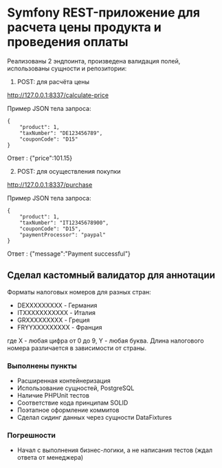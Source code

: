 # Symfony REST-приложение для расчета цены продукта и проведения оплаты

Реализованы 2 эндпоинта, произведена валидация полей, использованы сущности и репозитории:
1. POST: для расчёта цены

http://127.0.0.1:8337/calculate-price

Пример JSON тела запроса:
```
{
    "product": 1,
    "taxNumber": "DE123456789",
    "couponCode": "D15"
}
```
Ответ : {"price":101.15}

2. POST: для осуществления покупки

http://127.0.0.1:8337/purchase

Пример JSON тела запроса:
```
{
    "product": 1,
    "taxNumber": "IT12345678900",
    "couponCode": "D15",
    "paymentProcessor": "paypal"
}
```
Ответ : {"message":"Payment successful"}


## Сделал кастомный валидатор для аннотации
Форматы налоговых номеров для разных стран:
- DEXXXXXXXXX - Германия
- ITXXXXXXXXXXX - Италия
- GRXXXXXXXXX - Греция
- FRYYXXXXXXXXX - Франция

где X - любая цифра от 0 до 9, Y - любая буква. Длина налогового номера различается в зависимости от страны.


### Выполнены пункты
- Расширенная контейнеризация
- Использование сущностей, PostgreSQL
- Наличие PHPUnit тестов
- Соответствие кода принципам SOLID
- Поэтапное оформление коммитов
- Сделал сидинг данных через сущности DataFixtures

### Погрешности
- Начал с выполнения бизнес-логики, а не написания тестов (ждал ответа от менеджера)


